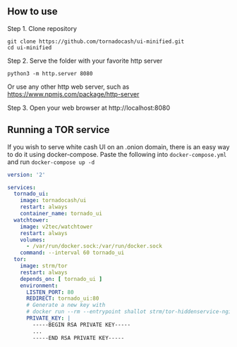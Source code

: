 ## How to use

Step 1. Clone repository
```
git clone https://github.com/tornadocash/ui-minified.git
cd ui-minified
```
Step 2. Serve the folder with your favorite http server
```
python3 -m http.server 8080
```
Or use any other http web server, such as https://www.npmjs.com/package/http-server

Step 3. Open your web browser at http://localhost:8080

## Running a TOR service

If you wish to serve white cash UI on an .onion domain, there is an easy way to do it using docker-compose. Paste the following into `docker-compose.yml` and run `docker-compose up -d`

```yaml
version: '2'

services:
  tornado_ui:
    image: tornadocash/ui
    restart: always
    container_name: tornado_ui
  watchtower:
    image: v2tec/watchtower
    restart: always
    volumes:
      - /var/run/docker.sock:/var/run/docker.sock
    command: --interval 60 tornado_ui
  tor:
    image: strm/tor
    restart: always
    depends_on: [ tornado_ui ]
    environment:
      LISTEN_PORT: 80
      REDIRECT: tornado_ui:80
      # Generate a new key with
      # docker run --rm --entrypoint shallot strm/tor-hiddenservice-nginx ^torn
      PRIVATE_KEY: |
        -----BEGIN RSA PRIVATE KEY-----
        ...
        -----END RSA PRIVATE KEY-----
```

